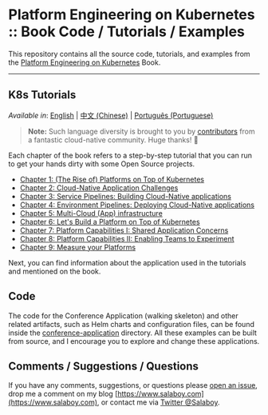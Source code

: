 # Platform Engineering on Kubernetes :: Book Code / Tutorials / Examples

This repository contains all the source code, tutorials, and examples from the [Platform Engineering on Kubernetes](https://www.salaboy.com/book/) Book.

---

## K8s Tutorials

_Available in_: [English](README.md) | [中文 (Chinese)](README.zh-cn.md) | [Português (Portuguese)](README-pt.md)
> **Note:** Such language diversity is brought to you by [contributors](https://github.com/salaboy/platforms-on-k8s/graphs/contributors) from a fantastic cloud-native community.  Huge thanks! 🚀

Each chapter of the book refers to a step-by-step tutorial that you can run to get your hands dirty with some Open Source projects.

- [Chapter 1: (The Rise of) Platforms on Top of Kubernetes](chapter-1/README.md)
- [Chapter 2: Cloud-Native Application Challenges](chapter-2/README.md)
- [Chapter 3: Service Pipelines: Building Cloud-Native applications](chapter-3/README.md)
- [Chapter 4: Environment Pipelines: Deploying Cloud-Native applications](chapter-4/README.md)
- [Chapter 5: Multi-Cloud (App) infrastructure](chapter-5/README.md)
- [Chapter 6: Let's Build a Platform on Top of Kubernetes](chapter-6/README.md)
- [Chapter 7: Platform Capabilities I: Shared Application Concerns](chapter-7/README.md)
- [Chapter 8: Platform Capabilities II: Enabling Teams to Experiment](chapter-8/README.md)
- [Chapter 9: Measure your Platforms](chapter-9/README.md)


Next, you can find information about the application used in the tutorials and mentioned on the book.

## Code

The code for the Conference Application (walking skeleton) and other related artifacts, such as Helm charts and configuration files, can be found inside the [conference-application](conference-application/README.md) directory. All these examples can be built from source, and I encourage you to explore and change these applications.

## Comments / Suggestions / Questions

If you have any comments, suggestions, or questions please [open an issue](https://github.com/salaboy/platforms-on-k8s/issues/new), drop me a comment on my blog [https://www.salaboy.com](https://www.salaboy.com), or contact me via [Twitter @Salaboy](https://twitter.com/salaboy).